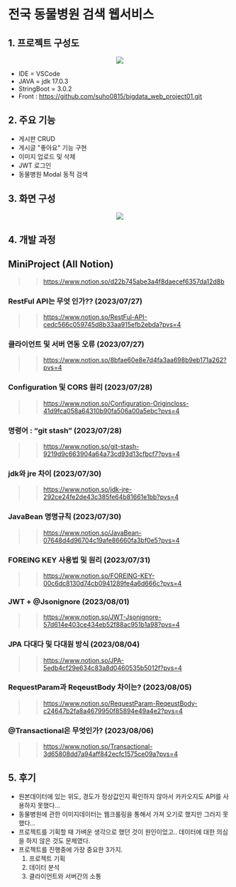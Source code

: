 # 전국 동물병원 검색 웹서비스

## 1. 프로젝트 구성도
<p align="center">
  <img src="https://github.com/honeydanji/MiniProject/assets/129818881/1cc552c7-7984-4b02-b1aa-48ee94171c39">
</p>

- IDE = VSCode
- JAVA = jdk 17.0.3
- StringBoot = 3.0.2
- Front : https://github.com/suho0815/bigdata_web_project01.git

## 2. 주요 기능
- 게시판 CRUD
- 게시글 "좋아요" 기능 구현
- 이미지 업로드 및 삭제
- JWT 로그인
- 동물병원 Modal 동적 검색 

## 3. 화면 구성
<p align="center">
  <img src="https://github.com/honeydanji/MiniProject/assets/129818881/29eb992b-a11b-4500-b1b9-9091a334b1b2">
</p>

## 4. 개발 과정
## MiniProject (All Notion)
>> https://www.notion.so/d22b745abe3a4f8daecef6357da12d8b

### RestFul API는 무엇 인가?? (2023/07/27)
>> https://www.notion.so/RestFul-API-cedc566c059745d8b33aa915efb2ebda?pvs=4

### 클라이언트 및 서버 연동 오류 (2023/07/27)
>> https://www.notion.so/8bfae60e8e7d4fa3aa698b9eb171a262?pvs=4

### Configuration 및 CORS 원리 (2023/07/28)
>> https://www.notion.so/Configuration-Origincloss-41d9fca058a64310b90fa506a00a5ebc?pvs=4

### 명령어 : “git stash”  (2023/07/28)
>> https://www.notion.so/git-stash-9219d9c663904a64a73cd93d13cfbcf7?pvs=4

### jdk와 jre 차이 (2023/07/30)
>> https://www.notion.so/jdk-jre-292ce24fe2de43c385fe64b81661e1bb?pvs=4

### JavaBean 명명규칙 (2023/07/30)
>> https://www.notion.so/JavaBean-07648d4d96704c19afe86660fa3bf0e5?pvs=4

### FOREING KEY 사용법 및 원리 (2023/07/31)
>> https://www.notion.so/FOREING-KEY-00c6dc8130d74cb0941289fe4a6d666c?pvs=4

### JWT + @Jsonignore (2023/08/01)
>> https://www.notion.so/JWT-Jsonignore-57d614e403ce434eb52f88ac951b1a98?pvs=4

### JPA 다대다 및 다대원 방식 (2023/08/04)
>> https://www.notion.so/JPA-5edb4cf29e634c83a8d0460535b5012f?pvs=4

### RequestParam과 ReqeustBody 차이는? (2023/08/05)
>> https://www.notion.so/RequestParam-ReqeustBody-c24647b2fa8a4679950f85894e49a4e2?pvs=4

### @Transactional은 무엇인가? (2023/08/06)
>> https://www.notion.so/Transactional-3d65808dd7a94aff842ecfc1575ce09a?pvs=4

## 5. 후기
- 원본데이터에 있는 위도, 경도가 정상값인지 확인하지 않아서 카카오지도 API를 사용하지 못했다...
- 동물병원에 관한 이미지데이터는 웹크롤링을 통해서 가져 오기로 했지만 그러지 못했다...
- 프로젝트를 기획할 때 가벼운 생각으로 했던 것이 원인이었고.. 데이터에 대한 의심을 하지 않은 것도 문제였다.
- 프로젝트를 진행중에 가장 중요한 3가지.
  1. 프로젝트 기획
  2. 데이터 분석
  3. 클라이언트와 서버간의 소통
